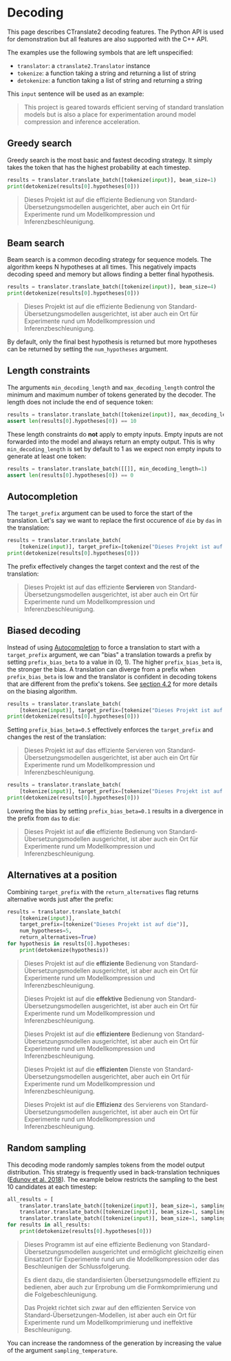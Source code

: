 # Decoding

This page describes CTranslate2 decoding features. The Python API is used for demonstration but all features are also supported with the C++ API.

The examples use the following symbols that are left unspecified:

* `translator`: a `ctranslate2.Translator` instance
* `tokenize`: a function taking a string and returning a list of string
* `detokenize`: a function taking a list of string and returning a string

This `input` sentence will be used as an example:

> This project is geared towards efficient serving of standard translation models but is also a place for experimentation around model compression and inference acceleration.

## Greedy search

Greedy search is the most basic and fastest decoding strategy. It simply takes the token that has the highest probability at each timestep.

```python
results = translator.translate_batch([tokenize(input)], beam_size=1)
print(detokenize(results[0].hypotheses[0]))
```

> Dieses Projekt ist auf die effiziente Bedienung von Standard-Übersetzungsmodellen ausgerichtet, aber auch ein Ort für Experimente rund um Modellkompression und Inferenzbeschleunigung.

## Beam search

Beam search is a common decoding strategy for sequence models. The algorithm keeps N hypotheses at all times. This negatively impacts decoding speed and memory but allows finding a better final hypothesis.

```python
results = translator.translate_batch([tokenize(input)], beam_size=4)
print(detokenize(results[0].hypotheses[0]))
```

> Dieses Projekt ist auf die effiziente Bedienung von Standard-Übersetzungsmodellen ausgerichtet, ist aber auch ein Ort für Experimente rund um Modellkompression und Inferenzbeschleunigung.

By default, only the final best hypothesis is returned but more hypotheses can be returned by setting the `num_hypotheses` argument.

## Length constraints

The arguments `min_decoding_length` and `max_decoding_length` control the minimum and maximum number of tokens generated by the decoder. The length does not include the end of sequence token:

```python
results = translator.translate_batch([tokenize(input)], max_decoding_length=10)
assert len(results[0].hypotheses[0]) == 10
```

These length constraints do **not** apply to empty inputs. Empty inputs are not forwarded into the model and always return an empty output. This is why `min_decoding_length` is set by default to 1 as we expect non empty inputs to generate at least one token:

```python
results = translator.translate_batch([[]], min_decoding_length=1)
assert len(results[0].hypotheses[0]) == 0
```

## Autocompletion

The `target_prefix` argument can be used to force the start of the translation. Let's say we want to replace the first occurence of `die` by `das` in the translation:

```python
results = translator.translate_batch(
    [tokenize(input)], target_prefix=[tokenize("Dieses Projekt ist auf das")])
print(detokenize(results[0].hypotheses[0]))
```

The prefix effectively changes the target context and the rest of the translation:

> Dieses Projekt ist auf das effiziente **Servieren** von Standard-Übersetzungsmodellen ausgerichtet, ist aber auch ein Ort für Experimente rund um Modellkompression und Inferenzbeschleunigung.

## Biased decoding

Instead of using [Autocompletion](#Autocompletion) to force a translation to start with a `target_prefix` argument, we can "bias" a translation towards a prefix by setting `prefix_bias_beta` to a value in (0, 1).  The higher `prefix_bias_beta` is, the stronger the bias. A translation can diverge from a prefix when `prefix_bias_beta` is low and the translator is confident in decoding tokens that are different from the prefix's tokens.  See [section 4.2](https://arxiv.org/abs/1912.03393) for more details on the biasing algorithm.

```python
results = translator.translate_batch(
    [tokenize(input)], target_prefix=[tokenize("Dieses Projekt ist auf das")], prefix_bias_beta=0.5, beam_size=4)
print(detokenize(results[0].hypotheses[0]))
```

Setting `prefix_bias_beta=0.5` effectively enforces the `target_prefix` and changes the rest of the translation:

> Dieses Projekt ist auf das effiziente Servieren von Standard-Übersetzungsmodellen ausgerichtet, ist aber auch ein Ort für Experimente rund um Modellkompression und Inferenzbeschleunigung.

```python
results = translator.translate_batch(
    [tokenize(input)], target_prefix=[tokenize("Dieses Projekt ist auf das")], prefix_bias_beta=0.1, beam_size=4)
print(detokenize(results[0].hypotheses[0]))
```

Lowering the bias by setting `prefix_bias_beta=0.1` results in a divergence in the prefix from `das` to `die`:

> Dieses Projekt ist auf **die** effiziente Bedienung von Standard-Übersetzungsmodellen ausgerichtet, ist aber auch ein Ort für Experimente rund um Modellkompression und Inferenzbeschleunigung.

## Alternatives at a position

Combining `target_prefix` with the `return_alternatives` flag returns alternative words just after the prefix:

```python
results = translator.translate_batch(
    [tokenize(input)],
    target_prefix=[tokenize("Dieses Projekt ist auf die")],
    num_hypotheses=5,
    return_alternatives=True)
for hypothesis in results[0].hypotheses:
    print(detokenize(hypothesis))
```

> Dieses Projekt ist auf die **effiziente** Bedienung von Standard-Übersetzungsmodellen ausgerichtet, ist aber auch ein Ort für Experimente rund um Modellkompression und Inferenzbeschleunigung.
>
> Dieses Projekt ist auf die **effektive** Bedienung von Standard-Übersetzungsmodellen ausgerichtet, ist aber auch ein Ort für Experimente rund um Modellkompression und Inferenzbeschleunigung.
>
> Dieses Projekt ist auf die **effizientere** Bedienung von Standard-Übersetzungsmodellen ausgerichtet, ist aber auch ein Ort für Experimente rund um Modellkompression und Inferenzbeschleunigung.
>
> Dieses Projekt ist auf die **effizienten** Dienste von Standard-Übersetzungsmodellen ausgerichtet, aber auch ein Ort für Experimente rund um Modellkompression und Inferenzbeschleunigung.
>
> Dieses Projekt ist auf die **Effizienz** des Servierens von Standard-Übersetzungsmodellen ausgerichtet, ist aber auch ein Ort für Experimente rund um Modellkompression und Inferenzbeschleunigung.

## Random sampling

This decoding mode randomly samples tokens from the model output distribution. This strategy is frequently used in back-translation techniques ([Edunov et al. 2018](https://www.aclweb.org/anthology/D18-1045/)). The example below restricts the sampling to the best 10 candidates at each timestep:

```python
all_results = [
    translator.translate_batch([tokenize(input)], beam_size=1, sampling_topk=10),
    translator.translate_batch([tokenize(input)], beam_size=1, sampling_topk=10),
    translator.translate_batch([tokenize(input)], beam_size=1, sampling_topk=10)]
for results in all_results:
    print(detokenize(results[0].hypotheses[0]))
```

> Dieses Programm ist auf eine effiziente Bedienung von Standard-Übersetzungsmodellen ausgerichtet und ermöglicht gleichzeitig einen Einsatzort für Experimente rund um die Modellkompression oder das Beschleunigen der Schlussfolgerung.
>
> Es dient dazu, die standardisierten Übersetzungsmodelle effizient zu bedienen, aber auch zur Erprobung um die Formkomprimierung und die Folgebeschleunigung.
>
> Das Projekt richtet sich zwar auf den effizienten Service von Standard-Übersetzungen-Modellen, ist aber auch ein Ort für Experimente rund um Modellkomprimierung und ineffektive Beschleunigung.

You can increase the randomness of the generation by increasing the value of the argument `sampling_temperature`.

